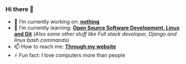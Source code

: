 ### Hi there 👋

- 🔭 I’m currently working on: [**nothing**](#)
- 🌱 I’m currently learning: [**Open Source Software Development, Linux and Git**](https://www.coursera.org/specializations/oss-development-linux-git) (*Also some other stuff like Full stack developer, Django and linux bash commands*)
- 📫 How to reach me: [**Through my website**](https://esmailelbobdev2.github.io/)
- ⚡ Fun fact: I love computers more than people


<!--
**EsmailELBoBDev2/EsmailELBoBDev2** is a ✨ _special_ ✨ repository because its `README.md` (this file) appears on your GitHub profile.

Here are some ideas to get you started:

- 🔭 I’m currently working on ...
- 🌱 I’m currently learning ...
- 👯 I’m looking to collaborate on ...
- 🤔 I’m looking for help with ...
- 💬 Ask me about ...
- 📫 How to reach me: ...
- 😄 Pronouns: ...
- ⚡ Fun fact: ...
-->
